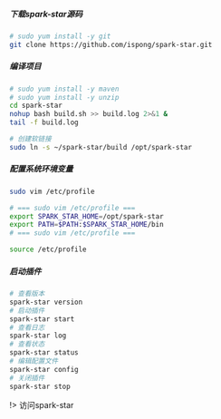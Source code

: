 ##### 下载spark-star源码

```bash
# sudo yum install -y git
git clone https://github.com/ispong/spark-star.git
```

##### 编译项目

```bash
# sudo yum install -y maven
# sudo yum install -y unzip 
cd spark-star
nohup bash build.sh >> build.log 2>&1 &
tail -f build.log

# 创建软链接
sudo ln -s ~/spark-star/build /opt/spark-star
```

##### 配置系统环境变量

```bash
sudo vim /etc/profile

# === sudo vim /etc/profile ===
export SPARK_STAR_HOME=/opt/spark-star
export PATH=$PATH:$SPARK_STAR_HOME/bin
# === sudo vim /etc/profile ===

source /etc/profile
```

##### 启动插件

```bash
# 查看版本
spark-star version
# 启动插件
spark-star start
# 查看日志
spark-star log
# 查看状态
spark-star status
# 编辑配置文件
spark-star config
# 关闭插件
spark-star stop
```

!> 访问spark-star 
